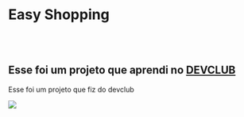 <h1>Easy Shopping</h1>
<br>
<br>
<h2>Esse foi um projeto que aprendi no <a href="https://rodolfomori.com.br/devclub">DEVCLUB</a></h2>
<p>Esse foi um projeto que fiz do devclub</p>

<img src="https://github.com/robert09881/easy-shopping/blob/master/img/desktop.jpg?raw=true">
